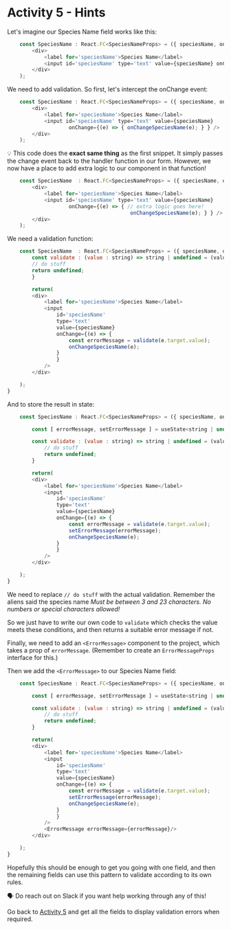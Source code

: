 # Activity 5 - Hints

Let's imagine our Species Name field works like this:

```JavaScript
	const SpeciesName : React.FC<SpeciesNameProps> = ({ speciesName, onChangeSpeciesName }) => (
		<div>
			<label for='speciesName'>Species Name</label>
			<input id='speciesName' type='text' value={speciesName} onChange={onChangeSpeciesName} />
		</div>
	);
```

We need to add validation. So first, let's intercept the onChange event:

```JavaScript
	const SpeciesName : React.FC<SpeciesNameProps> = ({ speciesName, onChangeSpeciesName }) => (
		<div>
			<label for='speciesName'>Species Name</label>
			<input id='speciesName' type='text' value={speciesName}
					onChange={(e) => { onChangeSpeciesName(e); } } />
		</div>
	);
```

💡 This code does the **exact same thing** as the first snippet. It simply passes the change event back to the handler function in our form. However, we now have a place to add extra logic to our component in that function!

```JavaScript
	const SpeciesName  : React.FC<SpeciesNameProps> = ({ speciesName, onChangeSpeciesName }) => (
		<div>
			<label for='speciesName'>Species Name</label>
			<input id='speciesName' type='text' value={speciesName}
					onChange={(e) => { // extra logic goes here!
										onChangeSpeciesName(e); } } />
		</div>
	);
```

We need a validation function:

```JavaScript
	const SpeciesName  : React.FC<SpeciesNameProps> = ({ speciesName, onChangeSpeciesName }) => {
		const validate : (value : string) => string | undefined = (value) => {
		// do stuff
		return undefined;
		}

		return(
		<div>
			<label for='speciesName'>Species Name</label>
			<input
				id='speciesName'
				type='text'
				value={speciesName}
				onChange={(e) => {
					const errorMessage = validate(e.target.value);
					onChangeSpeciesName(e);
				}
				}
			/>
		</div>

	);
}
```

And to store the result in state:

```JavaScript
	const SpeciesName : React.FC<SpeciesNameProps> = ({ speciesName, onChangeSpeciesName }) => {

		const [ errorMessage, setErrorMessage ] = useState<string | undefined>(undefined);

		const validate : (value : string) => string | undefined = (value) => {
			// do stuff
			return undefined;
		}

		return(
		<div>
			<label for='speciesName'>Species Name</label>
			<input
				id='speciesName'
				type='text'
				value={speciesName}
				onChange={(e) => {
					const errorMessage = validate(e.target.value);
					setErrorMessage(errorMessage);
					onChangeSpeciesName(e);
				}
				}
			/>
		</div>

	);
}
```

We need to replace `// do stuff` with the actual validation. Remember the aliens said the species name _Must be between 3 and 23 characters. No numbers or special characters allowed!_

So we just have to write our own code to `validate` which checks the value meets these conditions, and then returns a suitable error message if not.

Finally, we need to add an `<ErrorMessage>` component to the project, which takes a prop of `errorMessage`. (Remember to create an `ErrorMessageProps` interface for this.)

Then we add the `<ErrorMessage>` to our Species Name field:

```JavaScript
	const SpeciesName : React.FC<SpeciesNameProps> = ({ speciesName, onChangeSpeciesName }) => {

		const [ errorMessage, setErrorMessage ] = useState<string | undefined>('');

		const validate : (value : string) => string | undefined = (value) => {
			// do stuff
			return undefined;
		}

		return(
		<div>
			<label for='speciesName'>Species Name</label>
			<input
				id='speciesName'
				type='text'
				value={speciesName}
				onChange={(e) => {
					const errorMessage = validate(e.target.value);
					setErrorMessage(errorMessage);
					onChangeSpeciesName(e);
				}
				}
			/>
			<ErrorMessage errorMessage={errorMessage}/>
		</div>

	);
}
```

Hopefully this should be enough to get you going with one field, and then the remaining fields can use this pattern to validate according to its own rules.

🗣 Do reach out on Slack if you want help working through any of this!

Go back to [Activity 5](./activity_5.md) and get all the fields to display validation errors when required.
